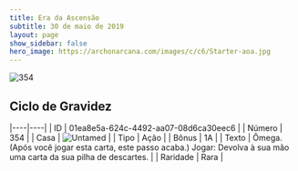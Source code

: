 ```yaml
---
title: Era da Ascensão
subtitle: 30 de maio de 2019
layout: page
show_sidebar: false
hero_image: https://archonarcana.com/images/c/c6/Starter-aoa.jpg
---
```


![354](https://cdn.keyforgegame.com/media/card_front/pt/435_354_92V9M9W878J5_pt.png)

## Ciclo de Gravidez

|----|----|
| ID | 01ea8e5a-624c-4492-aa07-08d6ca30eec6 |
| Número | 354 |
| Casa | ![Untamed](https://archonarcana.com/images/thumb/b/bd/Untamed.png/22px-Untamed.png "Indomados") |
| Tipo | Ação |
| Bônus | 1A |
| Texto | Ômega. (Após você jogar esta carta, este passo acaba.)Jogar: Devolva à sua mão uma carta da sua pilha de descartes. |
| Raridade | Rara |
